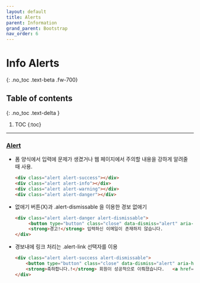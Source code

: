 ```yaml
---
layout: default
title: Alerts
parent: Information
grand_parent: Bootstrap
nav_order: 6
---
```


# Info Alerts
{: .no_toc .text-beta .fw-700}

## Table of contents
{: .no_toc .text-delta }

1. TOC
{:toc}

---

### [Alert](https://gekdev.github.io/docs/css/bootstrap/progressbar.html)
 
* 폼 양식에서 입력에 문제가 생겼거나 웹 페이지에서 주의할 내용을 강하게 알려줄 때 사용.

    ```HTML
    <div class="alert alert-success"></div>
    <div class="alert alert-info"></div>
    <div class="alert alert-warning"></div>
    <div class="alert alert-danger"></div>
    ```

* 없애기 버튼(X)과 .alert-dismissable 을 이용한 경보 없애기

    ```html
    <div class="alert alert-danger alert-dismissable">
         <button type="button" class="close" data-dismiss="alert" aria-hidden="true">×</button>
         <strong>경고!</strong> 입력하신 이메일이 존재하지 않습니다.
    </div>
    ```

* 경보내에 링크 처리는 .alert-link 선택자를 이용

    ```html
    <div class="alert alert-success alert-dismissable">
        <button type="button" class="close" data-dismiss="alert" aria-hidden="true">×</button>
        <strong>축하합니다.!</strong> 회원이 성공적으로 이뤄졌습니다.   <a href="#" class="alert-link">홈으로 돌아가기 </a>
    </div>
    ```